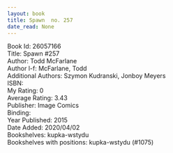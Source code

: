 ```yaml
---
layout: book
title: Spawn  no. 257
date_read: None
---
```


Book Id: 26057166<br />
Title: Spawn #257<br />
Author: Todd McFarlane<br />
Author l-f: McFarlane, Todd<br />
Additional Authors: Szymon Kudranski, Jonboy Meyers<br />
ISBN: <br />
My Rating: 0<br />
Average Rating: 3.43<br />
Publisher: Image Comics<br />
Binding: <br />
Year Published: 2015<br />
Date Added: 2020/04/02<br />
Bookshelves: kupka-wstydu<br />
Bookshelves with positions: kupka-wstydu (#1075)<br />

